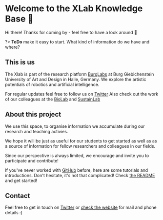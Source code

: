 # Welcome to the XLab Knowledge Base 👋

Hi there! Thanks for coming by - feel free to have a look around 👀

?> **ToDo** make it easy to start. What kind of information do we have and where?

## This is us

The Xlab is part of the research platform [BurgLabs](https://burg-halle.de/burglabs) at Burg Giebichenstein University of Art and Design in Halle, Germany. We explore the artistic potentials of robotics and artificial intelligence.

For regular updates feel free to follow us on [Twitter](https://twitter.com/burg_xlab)
Also check out the work of our colleagues at the [BioLab](https://burg-halle.de/burglabs/biolab) and [SustainLab](https://burg-halle.de/burglabs/sustainlab)

## About this project

We use this space, to organise information we accumulate during our research and teaching activies.

We hope it will be just as useful for our students to get started as well as as a source of information for fellow researchers and colleagues in our fields.

Since our perspective is always limited, we encourage and invite you to participate and contribute! 

If you've never worked with [GitHub](https://burglabs.github.io/xlab-docs/#/tools/git) before, here are some tutorials and introductions. Don't hesitate, it's not that complicated! Check [the README](readme.md) and get started!

## Contact

Feel free to get in touch on [Twitter](https://twitter.com/burg_xlab) or [check the website](https://www.burg-halle.de/hochschule/einrichtungen/burglabs/xlab/) for mail and phone details :)

